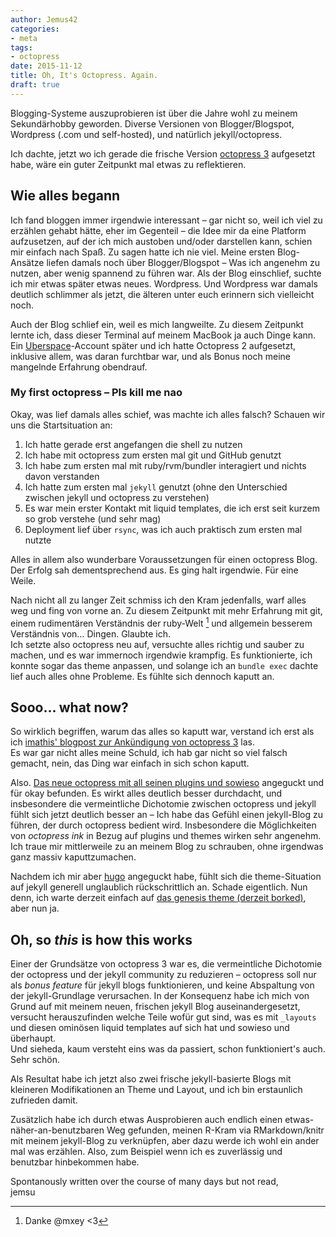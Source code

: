 ```yaml
---
author: Jemus42
categories:
- meta
tags:
- octopress
date: 2015-11-12
title: Oh, It's Octopress. Again.
draft: true
---
```


Blogging-Systeme auszuprobieren ist über die Jahre wohl zu meinem Sekundärhobby geworden. Diverse Versionen von Blogger/Blogspot, Wordpress (.com und self-hosted), und natürlich jekyll/octopress.  

Ich dachte, jetzt wo ich gerade die frische Version [octopress 3](https://github.com/octopress/octopress) aufgesetzt habe, wäre ein guter Zeitpunkt mal etwas zu reflektieren.

## Wie alles begann

Ich fand bloggen immer irgendwie interessant – gar nicht so, weil ich viel zu erzählen gehabt hätte, eher im Gegenteil – die Idee mir da eine Platform aufzusetzen, auf der ich mich austoben und/oder darstellen kann, schien mir einfach nach Spaß. Zu sagen hatte ich nie viel. Meine ersten Blog-Ansätze liefen damals noch über Blogger/Blogspot – Was ich angenehm zu nutzen, aber wenig spannend zu führen war. Als der Blog einschlief, suchte ich mir etwas später etwas neues. Wordpress. Und Wordpress war damals deutlich schlimmer als jetzt, die älteren unter euch erinnern sich vielleicht noch.  

Auch der Blog schlief ein, weil es mich langweilte. Zu diesem Zeitpunkt lernte ich, dass dieser Terminal auf meinem MacBook ja auch Dinge kann. Ein [Uberspace](https://uberspace.de)-Account später und ich hatte Octopress 2 aufgesetzt, inklusive allem, was daran furchtbar war, und als Bonus noch meine mangelnde Erfahrung obendrauf.

### My first octopress – Pls kill me nao

Okay, was lief damals alles schief, was machte ich alles falsch? Schauen wir uns die Startsituation an:

1. Ich hatte gerade erst angefangen die shell zu nutzen
2. Ich habe mit octopress zum ersten mal git und GitHub genutzt
3. Ich habe zum ersten mal mit ruby/rvm/bundler interagiert und nichts davon verstanden
4. Ich hatte zum ersten mal `jekyll` genutzt (ohne den Unterschied zwischen jekyll und octopress zu verstehen)
5. Es war mein erster Kontakt mit liquid templates, die ich erst seit kurzem so grob verstehe (und sehr mag)
6. Deployment lief über `rsync`, was ich auch praktisch zum ersten mal nutzte

Alles in allem also wunderbare Voraussetzungen für einen octopress Blog. Der Erfolg sah dementsprechend aus. Es ging halt irgendwie. Für eine Weile.  

Nach nicht all zu langer Zeit schmiss ich den Kram jedenfalls, warf alles weg und fing von vorne an. Zu diesem Zeitpunkt mit mehr Erfahrung mit git, einem rudimentären Verständnis der ruby-Welt [^1] und allgemein besserem Verständnis von… Dingen. Glaubte ich.  
Ich setzte also octopress neu auf, versuchte alles richtig und sauber zu machen, und es war immernoch irgendwie krampfig. Es funktionierte, ich konnte sogar das theme anpassen, und solange ich an `bundle exec` dachte lief auch alles ohne Probleme. Es fühlte sich dennoch kaputt an.

## Sooo… what now?

So wirklich begriffen, warum das alles so kaputt war, verstand ich erst als ich [imathis' blogpost zur Ankündigung von octopress 3](http://octopress.org/2015/01/15/octopress-3.0-is-coming/) las.  
Es war gar nicht alles meine Schuld, ich hab gar nicht so viel falsch gemacht, nein, das Ding war einfach in sich schon kaputt.

Also. [Das neue octopress mit all seinen plugins und sowieso](https://github.com/octopress) angeguckt und für okay befunden. Es wirkt alles deutlich besser durchdacht, und insbesondere die vermeintliche Dichotomie zwischen octopress und jekyll fühlt sich jetzt deutlich besser an – Ich habe das Gefühl einen jekyll-Blog zu führen, der durch octopress bedient wird. Insbesondere die Möglichkeiten von *octopress ink* in Bezug auf plugins und themes wirken sehr angenehm. Ich traue mir mittlerweile zu an meinem Blog zu schrauben, ohne irgendwas ganz massiv kaputtzumachen.  

Nachdem ich mir aber [hugo](https://gohugo.io) angeguckt habe, fühlt sich die theme-Situation auf jekyll generell unglaublich rückschrittlich an. Schade eigentlich. Nun denn, ich warte derzeit einfach auf [das genesis theme (derzeit borked)](https://github.com/octopress/genesis-theme/issues/45), aber nun ja.

## Oh, so *this* is how this works

Einer der Grundsätze von octopress 3 war es, die vermeintliche Dichotomie der octopress und der jekyll community zu reduzieren – octopress soll nur als *bonus feature* für jekyll blogs funktionieren, und keine Abspaltung von der jekyll-Grundlage verursachen. In der Konsequenz habe ich mich von Grund auf mit meinem neuen, frischen jekyll Blog auseinandergesetzt, versucht herauszufinden welche Teile wofür gut sind, was es mit `_layouts` und diesen ominösen liquid templates auf sich hat und sowieso und überhaupt.  
Und sieheda, kaum versteht eins was da passiert, schon funktioniert's auch. Sehr schön.  

Als Resultat habe ich jetzt also zwei frische jekyll-basierte Blogs mit kleineren Modifikationen an Theme und Layout, und ich bin erstaunlich zufrieden damit.  

Zusätzlich habe ich durch etwas Ausprobieren auch endlich einen etwas-näher-an-benutzbaren Weg gefunden, meinen R-Kram via RMarkdown/knitr mit meinem jekyll-Blog zu verknüpfen, aber dazu werde ich wohl ein ander mal was erzählen. Also, zum Beispiel wenn ich es zuverlässig und benutzbar hinbekommen habe.

Spontanously written over the course of many days but not read,  
jemsu


[^1]: Danke @mxey <3
